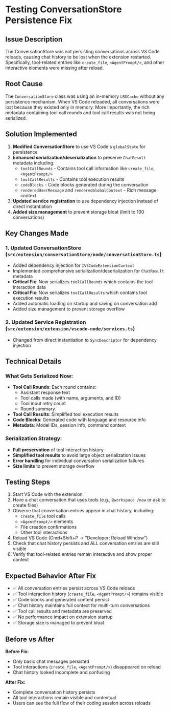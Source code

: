 # Testing ConversationStore Persistence Fix

## Issue Description
The ConversationStore was not persisting conversations across VS Code reloads, causing chat history to be lost when the extension restarted. Specifically, tool-related entries like `create_file`, `<AgentPrompt/>`, and other interactive elements were missing after reload.

## Root Cause
The `ConversationStore` class was using an in-memory `LRUCache` without any persistence mechanism. When VS Code reloaded, all conversations were lost because they existed only in memory. More importantly, the rich metadata containing tool call rounds and tool call results was not being serialized.

## Solution Implemented
1. **Modified ConversationStore** to use VS Code's `globalState` for persistence
2. **Enhanced serialization/deserialization** to preserve `ChatResult` metadata including:
   - `toolCallRounds` - Contains tool call information like `create_file`, `<AgentPrompt/>`
   - `toolCallResults` - Contains tool execution results
   - `codeBlocks` - Code blocks generated during the conversation
   - `renderedUserMessage` and `renderedGlobalContext` - Rich message context
3. **Updated service registration** to use dependency injection instead of direct instantiation
4. **Added size management** to prevent storage bloat (limit to 100 conversations)

## Key Changes Made

### 1. Updated ConversationStore (`src/extension/conversationStore/node/conversationStore.ts`)
- Added dependency injection for `IVSCodeExtensionContext`
- Implemented comprehensive serialization/deserialization for `ChatResult` metadata
- **Critical Fix**: Now serializes `toolCallRounds` which contains the tool interaction data
- **Critical Fix**: Now serializes `toolCallResults` which contains tool execution results
- Added automatic loading on startup and saving on conversation add
- Added size management to prevent storage overflow

### 2. Updated Service Registration (`src/extension/extension/vscode-node/services.ts`)
- Changed from direct instantiation to `SyncDescriptor` for dependency injection

## Technical Details

### What Gets Serialized Now:
- **Tool Call Rounds**: Each round contains:
  - Assistant response text
  - Tool calls made (with name, arguments, and ID)
  - Tool input retry count
  - Round summary
- **Tool Call Results**: Simplified tool execution results
- **Code Blocks**: Generated code with language and resource info
- **Metadata**: Model IDs, session info, command context

### Serialization Strategy:
- **Full preservation** of tool interaction history
- **Simplified tool results** to avoid large object serialization issues
- **Error handling** for individual conversation serialization failures
- **Size limits** to prevent storage overflow

## Testing Steps
1. Start VS Code with the extension
2. Have a chat conversation that uses tools (e.g., `@workspace /new` or ask to create files)
3. Observe that conversation entries appear in chat history, including:
   - `create_file` tool calls
   - `<AgentPrompt/>` elements
   - File creation confirmations
   - Other tool interactions
4. Reload VS Code (Cmd+Shift+P → "Developer: Reload Window")
5. Check that chat history persists and ALL conversation entries are still visible
6. Verify that tool-related entries remain interactive and show proper context

## Expected Behavior After Fix
- ✅ All conversation entries persist across VS Code reloads
- ✅ Tool interaction history (`create_file`, `<AgentPrompt/>`) remains visible
- ✅ Code blocks and generated content persist
- ✅ Chat history maintains full context for multi-turn conversations
- ✅ Tool call results and metadata are preserved
- ✅ No performance impact on extension startup
- ✅ Storage size is managed to prevent bloat

## Before vs After
**Before Fix:**
- Only basic chat messages persisted
- Tool interactions (`create_file`, `<AgentPrompt/>`) disappeared on reload
- Chat history looked incomplete and confusing

**After Fix:**
- Complete conversation history persists
- All tool interactions remain visible and contextual
- Users can see the full flow of their coding session across reloads
